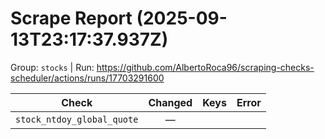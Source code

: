 # Scrape Report (2025-09-13T23:17:37.937Z)

Group: `stocks`  |  Run: https://github.com/AlbertoRoca96/scraping-checks-scheduler/actions/runs/17703291600

| Check | Changed | Keys | Error |
|---|:---:|:--|:--|
| `stock_ntdoy_global_quote` | — |  |  |
